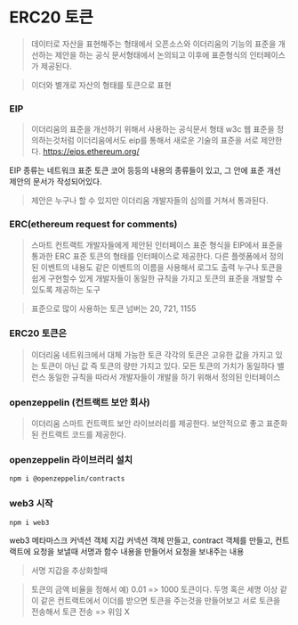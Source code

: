# ERC20 토큰
> 데이터로 자산을 표현해주는 형태에서 오픈소스와 이더리움의 기능의 표준을 개선하는 제안을 하는 공식 문서형태에서 논의되고 이후에 표준형식의 인터페이스가 제공된다.

> 이더와 별개로 자산의 형태를 토큰으로 표현 

### EIP 
> 이더리움의 표준을 개선하기 위해서 사용하는 공식문서 형태
> w3c 웹 표준을 정의하는것처럼 이더리움에서도 eip를 통해서 새로운 기술의 표준을 서로 제안한다.
https://eips.ethereum.org/

EIP 종류는 네트워크 표준 토큰 코어 등등의 내용의 종류들이 있고, 그 안에 표준 개선 제안의 문서가 작성되어있다.

> 제안은 누구나 할 수 있지만 이더리움 개발자들의 심의를 거쳐서 통과된다.

### ERC(ethereum request for comments)
> 스마트 컨트랙트 개발자들에게 제안된 인터페이스 표준 형식을 EIP에서 표준을 통과한 ERC 표준 토큰의 형태를 인터페이스로 제공한다. 
> 다른 플렛폼에서 정의된 이벤트의 내용도 같은 이벤트의 이름을 사용해서 로그도 출력
> 누구나 토큰을 쉽게 구현할수 있게 개발자들이 동일한 규칙을 가지고 토큰의 표준을 개발할 수 있도록 제공하는 도구

> 표준으로 많이 사용하는 토큰 넘버는 20, 721, 1155 

### ERC20 토큰은
> 이더리움 네트워크에서 대체 가능한 토큰 
> 각각의 토큰은 고유한 값을 가지고 있는 토큰이 아닌 값 즉 토큰의 량만 가지고 있다.
> 모든 토큰의 가치가 동일하다 밸런스
> 동일한 규칙을 따라서 개발자들이 개발을 하기 위해서 정의된 인터페이스

### openzeppelin (컨트랙트 보안 회사)
> 이더리움 스마트 컨트랙트 보안 라이브러리를 제공한다.
> 보안적으로 좋고 표준화된 컨트랙트 코드를 제공한다.

### openzeppelin 라이브러리 설치
```sh
npm i @openzeppelin/contracts
```

### web3 시작

```sh
npm i web3
```
web3 메타마스크 커넥션 객체 지갑 커넥션 객체 만들고, contract 객체를 만들고, 컨트랙트에 요청을 보낼때 서명과 함수 내용을 만들어서 요청을 보내주는 내용
> 서명 지갑을 추상화할때

> 토큰의 금액 비율을 정해서 예) 0.01 => 1000 토큰이다.
> 두명 혹은 세명 이상 같이 같은 컨트랙트에서 이더를 받으면 토큰을 주는것을 만들어보고
> 서로 토큰을 전송해서 토큰 전송 => 위임 X
